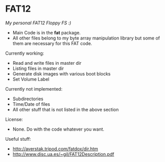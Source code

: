 # FAT12

_My personal FAT12 Floppy FS :)_
- Main Code is in the **fat** package.
- All other files belong to my byte array manipulation library but some of them are necessary for this FAT code.

Currently working:
- Read and write files in master dir
- Listing files in master dir
- Generate disk images with various boot blocks
- Set Volume Label

Currently not implemented:
- Subdirectories
- Time/Date of files
- All other stuff that is not listed in the above section

License:
- None. Do with the code whatever you want.

Useful stuff:
- http://averstak.tripod.com/fatdox/dir.htm
- http://www.disc.ua.es/~gil/FAT12Description.pdf
